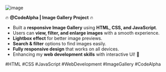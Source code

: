 ![image](https://github.com/user-attachments/assets/8a60f6c2-3368-4ab9-b71c-49abc0f1dd60)

🔥 **@CodeAlpha | Image Gallery Project** 🔥  

- Built a **responsive Image Gallery** using **HTML, CSS, and JavaScript**.  
- Users can **view, filter, and enlarge images** with a smooth experience.  
- **Lightbox effect** for better image previews.  
- **Search & filter** options to find images easily.  
- **Fully responsive design** that works on all devices.  
- Enhancing my **web development skills** with interactive UI! 🚀  

#HTML #CSS #JavaScript #WebDevelopment #ImageGallery #CodeAlpha
